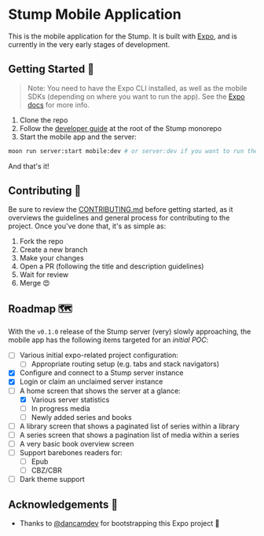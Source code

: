# Stump Mobile Application

This is the mobile application for the Stump. It is built with [Expo](https://expo.io/), and is currently in the very early stages of development.

## Getting Started 🚀

> Note: You need to have the Expo CLI installed, as well as the mobile SDKs (depending on where you want to run the app). See the [Expo docs](https://docs.expo.io/get-started/installation/) for more info.

1. Clone the repo
2. Follow the [developer guide](https://github.com/aaronleopold/stump#developer-guide-) at the root of the Stump monorepo
3. Start the mobile app and the server:

```bash
moon run server:start mobile:dev # or server:dev if you want to run the server in dev mode
```

And that's it!

## Contributing 🤝

Be sure to review the [CONTRIBUTING.md](https://github.com/aaronleopold/stump/tree/develop/.github/CONTRIBUTING.md) before getting started, as it overviews the guidelines and general process for contributing to the project. Once you've done that, it's as simple as:

1. Fork the repo
2. Create a new branch
3. Make your changes
4. Open a PR (following the title and description guidelines)
5. Wait for review
6. Merge 😍

## Roadmap 🗺️

With the `v0.1.0` release of the Stump server (very) slowly approaching, the mobile app has the following items targeted for an _initial POC_:

- [ ] Various initial expo-related project configuration:
  - [ ] Appropriate routing setup (e.g. tabs and stack navigators)
- [x] Configure and connect to a Stump server instance
- [x] Login or claim an unclaimed server instance
- [ ] A home screen that shows the server at a glance:
  - [x] Various server statistics
  - [ ] In progress media
  - [ ] Newly added series and books
- [ ] A library screen that shows a paginated list of series within a library
- [ ] A series screen that shows a pagination list of media within a series
- [ ] A very basic book overview screen
- [ ] Support barebones readers for:
  - [ ] Epub
  - [ ] CBZ/CBR
- [ ] Dark theme support

## Acknowledgements 🙏

- Thanks to [@dancamdev](https://github.com/dancamdev) for bootstrapping this Expo project 🙌


